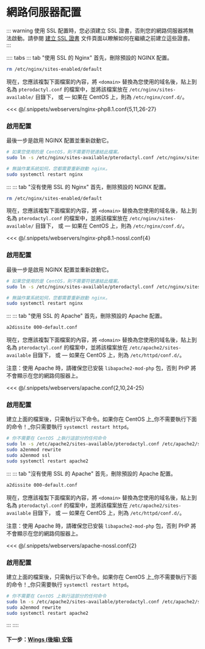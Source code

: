 # 網路伺服器配置

::: warning
使用 SSL 配置時，您必須建立 SSL 證書，否則您的網路伺服器將無法啟動。請參閱 [建立 SSL 證書](/tutorials/creating_ssl_certificates.html) 文件頁面以瞭解如何在繼續之前建立這些證書。
:::

:::: tabs
::: tab "使用 SSL 的 Nginx"
首先，刪除預設的 NGINX 配置。

``` bash
rm /etc/nginx/sites-enabled/default
```

現在，您應該複製下面檔案的內容，將 `<domain>` 替換為您使用的域名後，貼上到名為 `pterodactyl.conf` 的檔案中，並將該檔案放在 `/etc/nginx/sites-available/` 目錄下， 或 &mdash; 如果在 CentOS 上，則為 `/etc/nginx/conf.d/`。

<<< @/.snippets/webservers/nginx-php8.1.conf{5,11,26-27}

### 啟用配置

最後一步是啟用 NGINX 配置並重新啟動它。

```bash
# 如果您使用的是 CentOS，則不需要符號連結此檔案。
sudo ln -s /etc/nginx/sites-available/pterodactyl.conf /etc/nginx/sites-enabled/pterodactyl.conf

# 無論作業系統如何，您都需要重新啟動 nginx。
sudo systemctl restart nginx
```

:::
::: tab "沒有使用 SSL 的 Nginx"
首先，刪除預設的 NGINX 配置。

``` bash
rm /etc/nginx/sites-enabled/default
```

現在，您應該複製下面檔案的內容，將 `<domain>` 替換為您使用的域名後，貼上到名為 `pterodactyl.conf` 的檔案中，並將該檔案放在 `/etc/nginx/sites-available/` 目錄下， 或 &mdash; 如果在 CentOS 上，則為 `/etc/nginx/conf.d/`。

<<< @/.snippets/webservers/nginx-php8.1-nossl.conf{4}

### 啟用配置

最後一步是啟用 NGINX 配置並重新啟動它。

```bash
# 如果您使用的是 CentOS，則不需要符號連結此檔案。
sudo ln -s /etc/nginx/sites-available/pterodactyl.conf /etc/nginx/sites-enabled/pterodactyl.conf

# 無論作業系統如何，您都需要重新啟動 nginx。
sudo systemctl restart nginx
```

:::
::: tab "使用 SSL 的 Apache"
首先，刪除預設的 Apache 配置。

``` bash
a2dissite 000-default.conf
```

現在，您應該複製下面檔案的內容，將 `<domain>` 替換為您使用的域名後，貼上到名為 `pterodactyl.conf` 的檔案中，並將該檔案放在 `/etc/apache2/sites-available` 目錄下， 或 &mdash; 如果在 CentOS 上，則為 `/etc/httpd/conf.d/`。

注意：使用 Apache 時，請確保您已安裝 `libapache2-mod-php` 包，否則 PHP 將不會顯示在您的網路伺服器上。

<<< @/.snippets/webservers/apache.conf{2,10,24-25}

### 啟用配置

建立上面的檔案後，只需執行以下命令。如果你在 CentOS 上_你不需要執行下面的命令！_你只需要執行 `systemctl restart httpd`。

```bash
# 你不需要在 CentOS 上執行這部分的任何命令
sudo ln -s /etc/apache2/sites-available/pterodactyl.conf /etc/apache2/sites-enabled/pterodactyl.conf
sudo a2enmod rewrite
sudo a2enmod ssl
sudo systemctl restart apache2
```

:::
::: tab "沒有使用 SSL 的 Apache"
首先，刪除預設的 Apache 配置。

``` bash
a2dissite 000-default.conf
```

現在，您應該複製下面檔案的內容，將 `<domain>` 替換為您使用的域名後，貼上到名為 `pterodactyl.conf` 的檔案中，並將該檔案放在 `/etc/apache2/sites-available` 目錄下， 或 &mdash; 如果在 CentOS 上，則為 `/etc/httpd/conf.d/`。

注意：使用 Apache 時，請確保您已安裝 `libapache2-mod-php` 包，否則 PHP 將不會顯示在您的網路伺服器上。

<<< @/.snippets/webservers/apache-nossl.conf{2}

### 啟用配置

建立上面的檔案後，只需執行以下命令。如果你在 CentOS 上_你不需要執行下面的命令！_你只需要執行 `systemctl restart httpd`。

```bash
# 你不需要在 CentOS 上執行這部分的任何命令
sudo ln -s /etc/apache2/sites-available/pterodactyl.conf /etc/apache2/sites-enabled/pterodactyl.conf
sudo a2enmod rewrite
sudo systemctl restart apache2
```

:::
::::

#### 下一步：[Wings (後端) 安裝](../../wings/installing.md)
